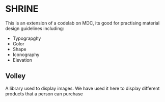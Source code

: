 # SHRINE
This is an extension of a codelab on MDC, its good for practising material design guidelines including:
- Typograpghy
- Color
- Shape
- Iconography
- Elevation
## Volley
A library used to display images.
We have used it here to display different products that a person can purchase
